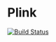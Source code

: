 # Plink

[![Build Status](https://github.com/mfz/Plink.jl/actions/workflows/CI.yml/badge.svg?branch=main)](https://github.com/mfz/Plink.jl/actions/workflows/CI.yml?query=branch%3Amain)
